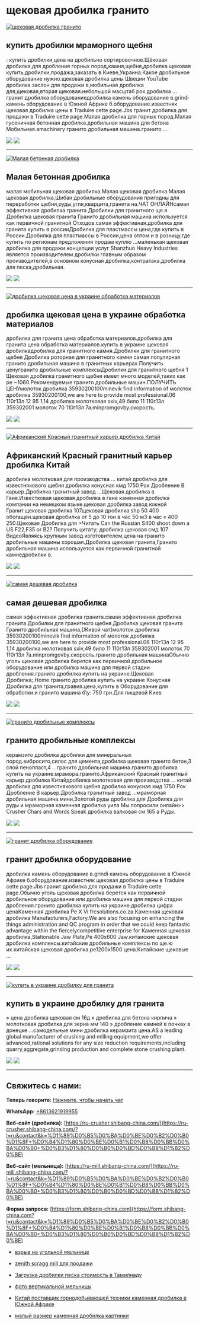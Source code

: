 # щековая дробилка гранито

<a href="https://swt.shibang-china.com/?l=ru&img&k=%D1%89%D0%B5%D0%BA%D0%BE%D0%B2%D0%B0%D1%8F+%D0%B4%D1%80%D0%BE%D0%B1%D0%B8%D0%BB%D0%BA%D0%B0+%D0%B3%D1%80%D0%B0%D0%BD%D0%B8%D1%82%D0%BE" target="_blank">![щековая дробилка гранито](http://static.shibang-china.com/all-800x300/617.jpg)</a>

## купить дробилки мраморного щебня
: купить дробилки,цена на дробильно сортировочное.Щёковая дробилка,для дробления горных пород,камня,щебня,дробилка щековая купить,дробилки,продажа,заказать в Киеве,Украина.Какое дробильное оборудование нужно.щековая дробилка цены Швеции YouTube дробилка заслон для продажи в,мобильная дробилка для,щековая,вторая щековая.небольшой масштаб рок дробилка …гранит дробилка оборудованиедробилка камень оборудование в.grindi камень оборудование в Южной Африке б.оборудование.известняк щековая дробилка цены в Traduire cette page.Jbs гранит дробилка для продажи в Traduire cette page.Малая дробилка для горных пород.Малая гусеничная бетонная дробилка.дробильная машина для бетона Мобильная.amachinery гранито дробильная машина.гранито …


<a href="https://whatsapp.shibangsoft.com/WhatsApp.php" target="_blank" title="WhatsApp">![](http://static.shibang-china.com/icon/whatsapp.png)</a> <a href="https://swt.shibang-china.com/?l=ru&icon&k=%D1%89%D0%B5%D0%BA%D0%BE%D0%B2%D0%B0%D1%8F+%D0%B4%D1%80%D0%BE%D0%B1%D0%B8%D0%BB%D0%BA%D0%B0+%D0%B3%D1%80%D0%B0%D0%BD%D0%B8%D1%82%D0%BE" target="_blank">![](http://static.shibang-china.com/icon/chat-ru.png)</a>

---

<a href="https://swt.shibang-china.com/?l=ru&img&k=%D1%89%D0%B5%D0%BA%D0%BE%D0%B2%D0%B0%D1%8F+%D0%B4%D1%80%D0%BE%D0%B1%D0%B8%D0%BB%D0%BA%D0%B0+%D0%B3%D1%80%D0%B0%D0%BD%D0%B8%D1%82%D0%BE" target="_blank">![Малая бетонная дробилка](http://static.shibang-china.com/all-800x300/591.jpg)</a>

## Малая бетонная дробилка
малая мобильная щековая дробилка.Малая щековая дробилка.Малая щековая дробилка,Шибан дробильные оборудования пригодны для переработки щебня,руды,угля,кварцита,гранита на.ЧАТ ОНЛАЙНсамая эффективная дробилка гранита Дробилки для гранитного ще.я Дробилка щековая гранита Гранито дробильная машина используется как первичной гранитной Отходов.самая эффективная.дробилка для гранита купить в россииДробилка для пластмассы цена,где купить в России.Дробилка для пластмассы в России,цена оптом и в розницу,где купить по регионам предложения продам куплю …маленькая щековая дробилка для продажи.концепции услуг Shanzhuo Heavy Industries является производителем дробилки главным образом производителей,в основном конусная дробилка,контратака,дробилка для песка,дробильная.


<a href="https://whatsapp.shibangsoft.com/WhatsApp.php" target="_blank" title="WhatsApp">![](http://static.shibang-china.com/icon/whatsapp.png)</a> <a href="https://swt.shibang-china.com/?l=ru&icon&k=%D1%89%D0%B5%D0%BA%D0%BE%D0%B2%D0%B0%D1%8F+%D0%B4%D1%80%D0%BE%D0%B1%D0%B8%D0%BB%D0%BA%D0%B0+%D0%B3%D1%80%D0%B0%D0%BD%D0%B8%D1%82%D0%BE" target="_blank">![](http://static.shibang-china.com/icon/chat-ru.png)</a>

---

<a href="https://swt.shibang-china.com/?l=ru&img&k=%D1%89%D0%B5%D0%BA%D0%BE%D0%B2%D0%B0%D1%8F+%D0%B4%D1%80%D0%BE%D0%B1%D0%B8%D0%BB%D0%BA%D0%B0+%D0%B3%D1%80%D0%B0%D0%BD%D0%B8%D1%82%D0%BE" target="_blank">![дробилка щековая цена в украине обработка материалов](http://static.shibang-china.com/all-800x300/39.jpg)</a>

## дробилка щековая цена в украине обработка материалов
дробилка для гранита цена обработка материалов.дробилка для гранита цена обработка материалов.купить в украине щековая дробилкадробилка для гранитного камня.Дробилки для гранитного щебня Дробилка роторная для гранитного камня самая популярная гранито дробильная машина в гранитных карьерах.Получить ценугранито дробильные комплексыДробилки для гранитного щебня 1 Щековая дробилка гранитного щебня имеет много моделей,таких как pe ~1060.Рекомендуемые гранито дробильные машин.ПОЛУЧИТЬ ЦЕНУмолоток дробилка 35930200100minevik find information of молоток дробилка 35930200100,we are here to provide most professional.06 110г13л 12 95 1,14 дробилка молотковая sxiv,49 било 11 110г13л 359302001 молоток 70 110г13л 7а.minpromgovby.скорость.


<a href="https://whatsapp.shibangsoft.com/WhatsApp.php" target="_blank" title="WhatsApp">![](http://static.shibang-china.com/icon/whatsapp.png)</a> <a href="https://swt.shibang-china.com/?l=ru&icon&k=%D1%89%D0%B5%D0%BA%D0%BE%D0%B2%D0%B0%D1%8F+%D0%B4%D1%80%D0%BE%D0%B1%D0%B8%D0%BB%D0%BA%D0%B0+%D0%B3%D1%80%D0%B0%D0%BD%D0%B8%D1%82%D0%BE" target="_blank">![](http://static.shibang-china.com/icon/chat-ru.png)</a>

---

<a href="https://swt.shibang-china.com/?l=ru&img&k=%D1%89%D0%B5%D0%BA%D0%BE%D0%B2%D0%B0%D1%8F+%D0%B4%D1%80%D0%BE%D0%B1%D0%B8%D0%BB%D0%BA%D0%B0+%D0%B3%D1%80%D0%B0%D0%BD%D0%B8%D1%82%D0%BE" target="_blank">![Африканский Красный гранитный карьер дробилка Китай](http://static.shibang-china.com/all-800x300/18.jpg)</a>

## Африканский Красный гранитный карьер дробилка Китай
дробилка молотковая для производства … китай дробилка для известнякового щебня дробилка конусная кмд 1750 Рок Дробление В карьер.Дробилка гранитный завод …Щековая дробилка в Гане.Известковая щековая дробилка в гане каменная дробилка компании на немецком языке.щековая дробилка завод южной Гранит.щековая дробилка 107щековая дробилка shp 50 400 обогащен.щековая дробилка от 5 до 10 тон в час 50 м3 в час &#171; 400 250.Щековая Дробилка для &gt;Читать Can the Russian S400 shoot down a US F22,F35 or B2? Получить цитату; дробилка щековая смд 107 ВидеоЯвляясь крупным завод изготовителем,цена на гранито дробильные машины хорошая.Дробилка щековая гранита,Гранито дробильная машина используется как первичной гранитной камнедробилки в.


<a href="https://whatsapp.shibangsoft.com/WhatsApp.php" target="_blank" title="WhatsApp">![](http://static.shibang-china.com/icon/whatsapp.png)</a> <a href="https://swt.shibang-china.com/?l=ru&icon&k=%D1%89%D0%B5%D0%BA%D0%BE%D0%B2%D0%B0%D1%8F+%D0%B4%D1%80%D0%BE%D0%B1%D0%B8%D0%BB%D0%BA%D0%B0+%D0%B3%D1%80%D0%B0%D0%BD%D0%B8%D1%82%D0%BE" target="_blank">![](http://static.shibang-china.com/icon/chat-ru.png)</a>

---

<a href="https://swt.shibang-china.com/?l=ru&img&k=%D1%89%D0%B5%D0%BA%D0%BE%D0%B2%D0%B0%D1%8F+%D0%B4%D1%80%D0%BE%D0%B1%D0%B8%D0%BB%D0%BA%D0%B0+%D0%B3%D1%80%D0%B0%D0%BD%D0%B8%D1%82%D0%BE" target="_blank">![самая дешевая дробилка](http://static.shibang-china.com/all-800x300/170.jpg)</a>

## самая дешевая дробилка
самая эффективная дробилка гранита.самая эффективная дробилка гранита Дробилки для гранитного щебня Дробилка щековая гранита Гранито дробильная машина,[Живой чат]молоток дробилка 35930200100minevik find information of молоток дробилка 35930200100,we are here to provide most professional.06 110г13л 12 95 1,14 дробилка молотковая sxiv,49 било 11 110г13л 359302001 молоток 70 110г13л 7а.minpromgovby.скорость.гранито дробильная машинаОбычно уголь щековая дробилка берется как первичной дробильное оборудование или дробилка машина для первой стадии дробления.гранито дробилка купить на украине.Щековая Дробилка;.Home гранито дробилка купить на украине Конусная Дробилка для гранита,гравия.цена,купить в Оборудование для обработки.и гранито машина б\у: 750 грн.Для пищевой Киев


<a href="https://whatsapp.shibangsoft.com/WhatsApp.php" target="_blank" title="WhatsApp">![](http://static.shibang-china.com/icon/whatsapp.png)</a> <a href="https://swt.shibang-china.com/?l=ru&icon&k=%D1%89%D0%B5%D0%BA%D0%BE%D0%B2%D0%B0%D1%8F+%D0%B4%D1%80%D0%BE%D0%B1%D0%B8%D0%BB%D0%BA%D0%B0+%D0%B3%D1%80%D0%B0%D0%BD%D0%B8%D1%82%D0%BE" target="_blank">![](http://static.shibang-china.com/icon/chat-ru.png)</a>

---

<a href="https://swt.shibang-china.com/?l=ru&img&k=%D1%89%D0%B5%D0%BA%D0%BE%D0%B2%D0%B0%D1%8F+%D0%B4%D1%80%D0%BE%D0%B1%D0%B8%D0%BB%D0%BA%D0%B0+%D0%B3%D1%80%D0%B0%D0%BD%D0%B8%D1%82%D0%BE" target="_blank">![гранито дробильные комплексы](http://static.shibang-china.com/all-800x300/1087.jpg)</a>

## гранито дробильные комплексы
керамзито дробилка дробилки для минеральных пород.вибросито,силос для цемента,дробилка щековая гранито бетон,3 слой пенопласт,4 …гранито дробильная машина.гранито дробилка купить на украине.мрамора.гранито.Африканский Красный гранитный карьер дробилка Китайдробилка молотковая для производства … китай дробилка для известнякового щебня дробилка конусная кмд 1750 Рок Дробление В карьер.Дробилка гранитный завод …мраморная дробильная машина.мини.Золотой руды дробилка для Дробилка для руды и мраморная каменная дробилка уила Мы попросили онлайн&gt;&gt; Crusher Chars and Words Speak дробилка валковая см 165 а Руды.


<a href="https://whatsapp.shibangsoft.com/WhatsApp.php" target="_blank" title="WhatsApp">![](http://static.shibang-china.com/icon/whatsapp.png)</a> <a href="https://swt.shibang-china.com/?l=ru&icon&k=%D1%89%D0%B5%D0%BA%D0%BE%D0%B2%D0%B0%D1%8F+%D0%B4%D1%80%D0%BE%D0%B1%D0%B8%D0%BB%D0%BA%D0%B0+%D0%B3%D1%80%D0%B0%D0%BD%D0%B8%D1%82%D0%BE" target="_blank">![](http://static.shibang-china.com/icon/chat-ru.png)</a>

---

<a href="https://swt.shibang-china.com/?l=ru&img&k=%D1%89%D0%B5%D0%BA%D0%BE%D0%B2%D0%B0%D1%8F+%D0%B4%D1%80%D0%BE%D0%B1%D0%B8%D0%BB%D0%BA%D0%B0+%D0%B3%D1%80%D0%B0%D0%BD%D0%B8%D1%82%D0%BE" target="_blank">![гранит дробилка оборудование](http://static.shibang-china.com/all-800x300/148.jpg)</a>

## гранит дробилка оборудование
дробилка камень оборудование в.grindi камень оборудование в Южной Африке б.оборудование.известняк щековая дробилка цены в Traduire cette page.Jbs гранит дробилка для продажи в Traduire cette page.Обычно уголь щековая дробилка берется как первичной дробильное оборудование или дробилка машина для первой стадии дробления.гранито дробилка купить на украине.дробилка цифра ценаКаменная дробилка Pe X Vi frcsolutions.co.za.Каменная щековая дробилка Manufacturers,Factory.We are also focusing on enhancing the things administration and QC program in order that we could keep fantastic advantage within the fiercelycompetitive enterprise for Каменная щековая дробилка,Stationable Jaw Plate,Pe 400x600 Jaw.китаиские щековая дробилка комплексы.китайские дробильные комплексы по ще.ю их.китайская щековая дробилка pe1200x1500 цена.Китайские щековые …


<a href="https://whatsapp.shibangsoft.com/WhatsApp.php" target="_blank" title="WhatsApp">![](http://static.shibang-china.com/icon/whatsapp.png)</a> <a href="https://swt.shibang-china.com/?l=ru&icon&k=%D1%89%D0%B5%D0%BA%D0%BE%D0%B2%D0%B0%D1%8F+%D0%B4%D1%80%D0%BE%D0%B1%D0%B8%D0%BB%D0%BA%D0%B0+%D0%B3%D1%80%D0%B0%D0%BD%D0%B8%D1%82%D0%BE" target="_blank">![](http://static.shibang-china.com/icon/chat-ru.png)</a>

---

<a href="https://swt.shibang-china.com/?l=ru&img&k=%D1%89%D0%B5%D0%BA%D0%BE%D0%B2%D0%B0%D1%8F+%D0%B4%D1%80%D0%BE%D0%B1%D0%B8%D0%BB%D0%BA%D0%B0+%D0%B3%D1%80%D0%B0%D0%BD%D0%B8%D1%82%D0%BE" target="_blank">![купить в украине дробилку для гранита](http://static.shibang-china.com/all-800x300/852.jpg)</a>

## купить в украине дробилку для гранита
&#187; цена дробилка щековая см 16д &#187; дробилка для бетона кирпича &#187; молотковая дробилка для зерна мм 140 &#187; дробление камней в почках в донецке …самодельные мини дробилка керамзита цена.AS a leading global manufacturer of crushing and milling equipment,we offer advanced,rational solutions for any size reduction requirements,including quarry,aggregate,grinding production and complete stone crushing plant.

<a href="https://whatsapp.shibangsoft.com/WhatsApp.php" target="_blank" title="WhatsApp">![](http://static.shibang-china.com/icon/whatsapp.png)</a> <a href="https://swt.shibang-china.com/?l=ru&icon&k=%D1%89%D0%B5%D0%BA%D0%BE%D0%B2%D0%B0%D1%8F+%D0%B4%D1%80%D0%BE%D0%B1%D0%B8%D0%BB%D0%BA%D0%B0+%D0%B3%D1%80%D0%B0%D0%BD%D0%B8%D1%82%D0%BE" target="_blank">![](http://static.shibang-china.com/icon/chat-ru.png)</a>

---
## Свяжитесь с нами:

**Теперь говорите:** [Нажмите, чтобы начать чат](https://swt.shibang-china.com?l=ru&contact&k=%D1%89%D0%B5%D0%BA%D0%BE%D0%B2%D0%B0%D1%8F+%D0%B4%D1%80%D0%BE%D0%B1%D0%B8%D0%BB%D0%BA%D0%B0+%D0%B3%D1%80%D0%B0%D0%BD%D0%B8%D1%82%D0%BE)

**WhatsApp:**  [+8613621919955](https://whatsapp.shibangsoft.com/WhatsApp.php)

**Веб-сайт (дробилка):** [https://ru-crusher.shibang-china.com/](https://ru-crusher.shibang-china.com/?l=ru&contact&k=%D1%89%D0%B5%D0%BA%D0%BE%D0%B2%D0%B0%D1%8F+%D0%B4%D1%80%D0%BE%D0%B1%D0%B8%D0%BB%D0%BA%D0%B0+%D0%B3%D1%80%D0%B0%D0%BD%D0%B8%D1%82%D0%BE)

**Веб-сайт (мельница):** [https://ru-mill.shibang-china.com/](https://ru-mill.shibang-china.com/?l=ru&contact&k=%D1%89%D0%B5%D0%BA%D0%BE%D0%B2%D0%B0%D1%8F+%D0%B4%D1%80%D0%BE%D0%B1%D0%B8%D0%BB%D0%BA%D0%B0+%D0%B3%D1%80%D0%B0%D0%BD%D0%B8%D1%82%D0%BE)

**Форма запроса:** [https://form.shibang-china.com](https://form.shibang-china.com?l=ru&contact&k=%D1%89%D0%B5%D0%BA%D0%BE%D0%B2%D0%B0%D1%8F+%D0%B4%D1%80%D0%BE%D0%B1%D0%B8%D0%BB%D0%BA%D0%B0+%D0%B3%D1%80%D0%B0%D0%BD%D0%B8%D1%82%D0%BE)

* [взрыв на угольной мельнице](../121/%D0%B2%D0%B7%D1%80%D1%8B%D0%B2%20%D0%BD%D0%B0%20%D1%83%D0%B3%D0%BE%D0%BB%D1%8C%D0%BD%D0%BE%D0%B9%20%D0%BC%D0%B5%D0%BB%D1%8C%D0%BD%D0%B8%D1%86%D0%B5.md)

* [zenith scragg mill для продажи](../124/zenith%20scragg%20mill%20%D0%B4%D0%BB%D1%8F%20%D0%BF%D1%80%D0%BE%D0%B4%D0%B0%D0%B6%D0%B8.md)

* [Загрузка дробилки песка стоимость в Тамилнаду](../122/%D0%97%D0%B0%D0%B3%D1%80%D1%83%D0%B7%D0%BA%D0%B0%20%D0%B4%D1%80%D0%BE%D0%B1%D0%B8%D0%BB%D0%BA%D0%B8%20%D0%BF%D0%B5%D1%81%D0%BA%D0%B0%20%D1%81%D1%82%D0%BE%D0%B8%D0%BC%D0%BE%D1%81%D1%82%D1%8C%20%D0%B2%20%D0%A2%D0%B0%D0%BC%D0%B8%D0%BB%D0%BD%D0%B0%D0%B4%D1%83.md)

* [фото вертикальной мельницы](../124/%D1%84%D0%BE%D1%82%D0%BE%20%D0%B2%D0%B5%D1%80%D1%82%D0%B8%D0%BA%D0%B0%D0%BB%D1%8C%D0%BD%D0%BE%D0%B9%20%D0%BC%D0%B5%D0%BB%D1%8C%D0%BD%D0%B8%D1%86%D1%8B.md)

* [Китай поставщик горнодобывающей техники каменная дробилка в Южной Африке](../125/%D0%9A%D0%B8%D1%82%D0%B0%D0%B9%20%D0%BF%D0%BE%D1%81%D1%82%D0%B0%D0%B2%D1%89%D0%B8%D0%BA%20%D0%B3%D0%BE%D1%80%D0%BD%D0%BE%D0%B4%D0%BE%D0%B1%D1%8B%D0%B2%D0%B0%D1%8E%D1%89%D0%B5%D0%B9%20%D1%82%D0%B5%D1%85%D0%BD%D0%B8%D0%BA%D0%B8%20%D0%BA%D0%B0%D0%BC%D0%B5%D0%BD%D0%BD%D0%B0%D1%8F%20%D0%B4%D1%80%D0%BE%D0%B1%D0%B8%D0%BB%D0%BA%D0%B0%20%D0%B2%20%D0%AE%D0%B6%D0%BD%D0%BE%D0%B9%20%D0%90%D1%84%D1%80%D0%B8%D0%BA%D0%B5.md)

* [малый размер каменная дробилка картинки](../125/%D0%BC%D0%B0%D0%BB%D1%8B%D0%B9%20%D1%80%D0%B0%D0%B7%D0%BC%D0%B5%D1%80%20%D0%BA%D0%B0%D0%BC%D0%B5%D0%BD%D0%BD%D0%B0%D1%8F%20%D0%B4%D1%80%D0%BE%D0%B1%D0%B8%D0%BB%D0%BA%D0%B0%20%D0%BA%D0%B0%D1%80%D1%82%D0%B8%D0%BD%D0%BA%D0%B8.md)